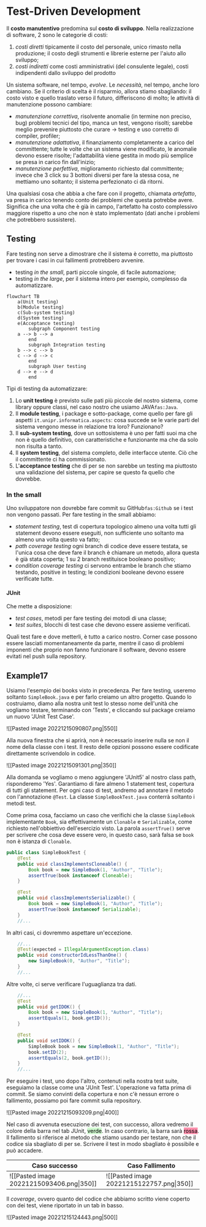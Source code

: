 # Test-Driven Development
Il **costo manutentivo** predomina sul **costo di sviluppo**.
Nella realizzazione di software, 2 sono le categorie di costi:
1) *costi diretti*
   tipicamente il costo del personale, unico rimasto nella produzione; il costo degli strumenti e librerie esterne per l'aiuto allo sviluppo;
2) *costi indiretti*
   come costi amministrativi (del consulente legale), costi indipendenti dallo sviluppo del prodotto

Un sistema software, nel tempo, *evolve*.
Le *necessità*, nel tempo, anche loro cambiano.
Se il criterio di scelta è il risparmio, allora stiamo sbagliando: il costo visto e quello traslato verso il futuro, differiscono di molto; le attività di manutenzione possono cambiare:
- *manutenzione correttiva*, risolvente anomalie (in termine non preciso, bug)
  problemi tecnici del tipo, manca un test, vengono risolti; sarebbe meglio prevenire piuttosto che curare -> testing e uso corretto di compiler, profiler;
- *manutenzione adattativa*, il finanziamento completamente a carico del committente; tutte le volte che un sistema viene modificato, le anomalie devono essere risolte; l'adattabilità viene gestita in modo più semplice se presa in carico fin dall'inizio;
- *manutenzione perfettiva*, miglioramento richiesto dal committente; invece che 3 click su 3 bottoni diversi per fare la stessa cosa, ne mettiamo uno soltanto; il sistema perfezionato ci dà ritorni.

Una qualsiasi cosa che abbia a che fare con il progetto, chiamata *artefatto*, va presa in carico tenendo conto dei problemi che questa potrebbe avere.
Significa che una volta che è già in campo, l'artefatto ha costo complessivo maggiore rispetto a uno che non è stato implementato (dati anche i problemi che potrebbero sussistere).

## Testing
Fare testing non serve a dimostrare che il sistema è corretto, ma piuttosto per trovare i casi in cui fallimenti protrebbero avvenire.
- testing *in the small*, parti piccole singole, di facile automazione;
- testing *in the large*, per il sistema intero per esempio, complesso da automatizzare.

```mermaid
flowchart TB
	a(Unit testing)
	b(Module testing)
	c(Sub-system testing)
	d(System testing)
	e(Acceptance testing)
		subgraph Component testing
	a --> b --> a
		end
		subgraph Integration testing
	b --> c --> b
	c --> d --> c
		end
		subgraph User testing
	d --> e --> d
		end
```

Tipi di testing da automatizzare:
1) Lo **unit testing** è previsto sulle pati più piccole del nostro sistema, come library oppure classi, nel caso nostro che usiamo JAVA`fas:Java`.
2) Il **module testing**, i package e sotto-package, come quello per fare gli aspetti `it.unipr.informatica.aspects`: cosa succede se le varie parti del sistema vengono messe in relazione tra loro? Funzionano?
3) Il **sub-system testing**, dove un sottosistema è uno per fatti suoi ma che non è quello definitivo, con caratteristiche e funzionante ma che da solo non risulta a tanto.
4) Il **system testing**, del sistema completo, delle interfacce utente. Ciò che il committente ci ha commissionato. 
5) L'**acceptance testing** che di per se non sarebbe un testing ma piuttosto una validazione del sistema, per capire se questo fa quello che dovrebbe.

### In the small
Uno sviluppatore non dovrebbe fare commit su GitHub`fas:Github` se i test non vengono passati. Per fare testing in the small abbiamo:
- *statement testing*, test di copertura topologico
  almeno una volta tutti gli statement devono essere eseguiti, non sufficiente uno soltanto ma almeno una volta questo va fatto;
- *path coverage testing*
  ogni branch di codice deve essere testata, se l'unica cosa che deve fare il branch è chiamare un metodo, allora questa è già stata coperta; 1 su 2 branch restituisce booleano positivo;
- *condition coverage testing*
  ci servono entrambe le branch che stiamo testando, positive in testing; le condizioni booleane devono essere verificate tutte.

#### JUnit
Che mette a disposizione:
- *test cases*, metodi per fare testing dei motodi di una classe;
- *test suites*, blocchi di test case che devono essere assieme verificati.

Quali test fare e dove metterli, è tutto a carico nostro.
Corner case possono essere lasciati momentaneamente da parte, mentre il caso di problemi imponenti che proprio non fanno funzionare il software, devono essere evitati nel push sulla repository.

## Example17
Usiamo l'esempio dei books visto in precedenza.
Per fare testing, useremo soltanto `SimpleBook.java` e per farlo creiamo un altro progetto.
Quando lo costruiamo, diamo alla nostra unit test lo stesso nome dell'unità che vogliamo testare, terminando con 'Tests', e cliccando sul package creiamo un nuovo 'JUnit Test Case'.

![[Pasted image 20221215090807.png|550]]

Alla nuova finestra che si aprirà, non è necessario inserire nulla se non il nome della classe con i test. Il resto delle opzioni possono essere codificate direttamente scrivendolo in codice.

![[Pasted image 20221215091301.png|350]]

Alla domanda se vogliamo o meno aggiungere 'JUnit5' al nostro class path, risponderemo 'Yes'. Garantiamo di fare almeno 1 statement test, copertura di tutti gli statement.
Per ogni caso di test, andremo ad annotare il metodo con l'annotazione `@Test`.
La classe `SimpleBookTest.java` conterrà soltanto i metodi test.

Come prima cosa, facciamo un caso che verifichi che la classe `SimpleBook` implementante `Book`, sia effettivamente un `Clonable` e `Serializable`, come richiesto nell'obbiettivo dell'esercizio visto.
La parola `assertTrue()` serve per scrivere che cosa deve essere vero, in questo caso, sarà falsa se `book` non è istanza di `Clonable`.
```java
public class SimpleBookTest {
	@Test
	public void classImplementsCloneable() {
		Book book = new SimpleBook(1, "Author", "Title");
		assertTrue(book instanceof Cloneable);
	}

	@Test
	public void classImplementsSerializable() {
		Book book = new SimpleBook(1, "Author", "Title");
		assertTrue(book instanceof Serializable);
	}
	//...
```

In altri casi, ci dovremmo aspettare un'eccezione.
```java
	//...
	@Test(expected = IllegalArgumentException.class)
	public void constructorIdLessThanOne() {
		new SimpleBook(0, "Author", "Title");
	}
	//...
```

Altre volte, ci serve verificare l'uguaglianza tra dati.
```java
	//...
	@Test
	public void getIDOK() {
		Book book = new SimpleBook(1, "Author", "Title");
		assertEquals(1, book.getID());
	}

	@Test
	public void setIDOK() {
		SimpleBook book = new SimpleBook(1, "Author", "Title");
		book.setID(2);
		assertEquals(2, book.getID());
	}
	//...
```

Per eseguire i test, uno dopo l'altro, contenuti nella nostra test suite, eseguiamo la classe come una 'JUnit Test'. L'operazione va fatta prima di commit.
Se siamo convinti della copertura e non c'è nessun errore o fallimento, possiamo poi fare commit sulla repository.

![[Pasted image 20221215093209.png|400]]

Nel caso di avvenuta esecuzione dei test, con successo, allora vedremo il colore della barra nel tab JUnit, <mark style="background: #BBFABBA6;">verde</mark>. In caso contrario, la barra sarà <mark style="background: #FF5582A6;">rossa</mark>.
Il fallimento si riferisce al metodo che stiamo usando per testare, non che il codice sia sbagliato di per se. Scrivere il test in modo sbagliato è possibile e può accadere.

| Caso successo | Caso Fallimento |
| ------------- | --------------- |
| ![[Pasted image 20221215093406.png\|350]]              | ![[Pasted image 20221215122757.png\|350]]                |

Il *coverage*, ovvero quanto del codice che abbiamo scritto viene coperto con dei test, viene riportato in un tab in basso.

![[Pasted image 20221215124443.png|500]]
